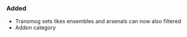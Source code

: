 <p><h3>Added</h3></p>
<ul>
<li>Transmog sets likes ensembles and arsenals can now also filtered</li>
<li>Addon category</li>
</ul>